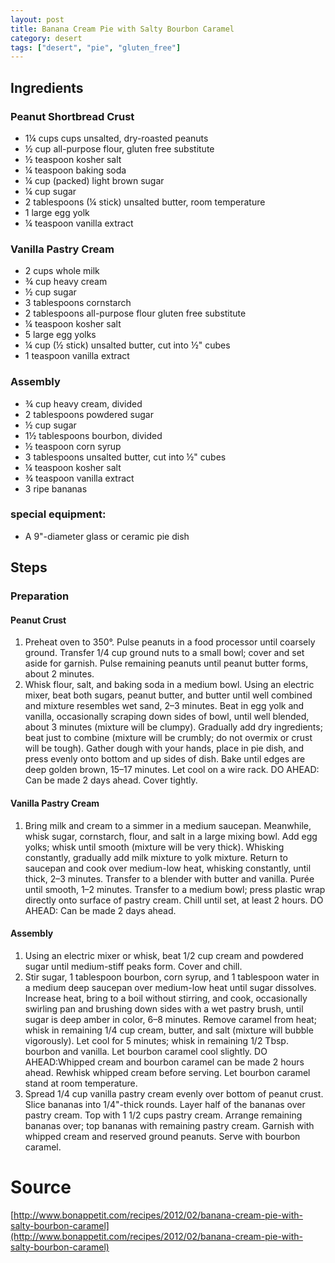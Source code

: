 ```yaml
---
layout: post
title: Banana Cream Pie with Salty Bourbon Caramel
category: desert
tags: ["desert", "pie", "gluten_free"]
---
```

## Ingredients

### Peanut Shortbread Crust
* 1¼	cups cups unsalted, dry-roasted peanuts
* ½	cup all-purpose flour, gluten free substitute
* ½	teaspoon kosher salt
* ¼	teaspoon baking soda
* ¼	cup (packed) light brown sugar
* ¼	cup sugar
* 2	tablespoons (¼ stick) unsalted butter, room temperature
* 1	large egg yolk
* ¼	teaspoon vanilla extract
### Vanilla Pastry Cream
 * 2	cups whole milk
* ¾	cup heavy cream
* ½	cup sugar
* 3	tablespoons cornstarch
* 2	tablespoons all-purpose flour gluten free substitute
* ¼	teaspoon kosher salt
* 5	large egg yolks
* ¼	cup (½ stick) unsalted butter, cut into ½" cubes
* 1	teaspoon vanilla extract
### Assembly
* ¾	cup heavy cream, divided
* 2	tablespoons powdered sugar
* ½	cup sugar
* 1½	tablespoons bourbon, divided
* ½	teaspoon corn syrup
* 3	tablespoons unsalted butter, cut into ½" cubes
* ¼	teaspoon kosher salt
* ¾	teaspoon vanilla extract
* 3	ripe bananas
### special equipment:
* A 9"-diameter glass or ceramic pie dish

## Steps

### Preparation
#### Peanut Crust
1. Preheat oven to 350°. Pulse peanuts in a food processor until coarsely ground. Transfer 1/4 cup ground nuts to a small bowl; cover and set aside for garnish. Pulse remaining peanuts until peanut butter forms, about 2 minutes.
2. Whisk flour, salt, and baking soda in a medium bowl. Using an electric mixer, beat both sugars, peanut butter, and butter until well combined and mixture resembles wet sand, 2–3 minutes. Beat in egg yolk and vanilla, occasionally scraping down sides of bowl, until well blended, about 3 minutes (mixture will be clumpy). Gradually add dry ingredients; beat just to combine (mixture will be crumbly; do not overmix or crust will be tough). Gather dough with your hands, place in pie dish, and press evenly onto bottom and up sides of dish. Bake until edges are deep golden brown, 15–17 minutes. Let cool on a wire rack. DO AHEAD: Can be made 2 days ahead. Cover tightly.
#### Vanilla Pastry Cream
1. Bring milk and cream to a simmer in a medium saucepan. Meanwhile, whisk sugar, cornstarch, flour, and salt in a large mixing bowl. Add egg yolks; whisk until smooth (mixture will be very thick). Whisking constantly, gradually add milk mixture to yolk mixture. Return to saucepan and cook over medium-low heat, whisking constantly, until thick, 2–3 minutes. Transfer to a blender with butter and vanilla. Purée until smooth, 1–2 minutes. Transfer to a medium bowl; press plastic wrap directly onto surface of pastry cream. Chill until set, at least 2 hours. DO AHEAD: Can be made 2 days ahead.
#### Assembly
1. Using an electric mixer or whisk, beat 1/2 cup cream and powdered sugar until medium-stiff peaks form. Cover and chill.
2. Stir sugar, 1 tablespoon bourbon, corn syrup, and 1 tablespoon water in a medium deep saucepan over medium-low heat until sugar dissolves. Increase heat, bring to a boil without stirring, and cook, occasionally swirling pan and brushing down sides with a wet pastry brush, until sugar is deep amber in color, 6–8 minutes. Remove caramel from heat; whisk in remaining 1/4 cup cream, butter, and salt (mixture will bubble vigorously). Let cool for 5 minutes; whisk in remaining 1/2 Tbsp. bourbon and vanilla. Let bourbon caramel cool slightly. DO AHEAD:Whipped cream and bourbon caramel can be made 2 hours ahead. Rewhisk whipped cream before serving. Let bourbon caramel stand at room temperature.
3. Spread 1/4 cup vanilla pastry cream evenly over bottom of peanut crust. Slice bananas into 1/4"-thick rounds. Layer half of the bananas over pastry cream. Top with 1 1/2 cups pastry cream. Arrange remaining bananas over; top bananas with remaining pastry cream. Garnish with whipped cream and reserved ground peanuts. Serve with bourbon caramel.

# Source
[http://www.bonappetit.com/recipes/2012/02/banana-cream-pie-with-salty-bourbon-caramel](http://www.bonappetit.com/recipes/2012/02/banana-cream-pie-with-salty-bourbon-caramel)